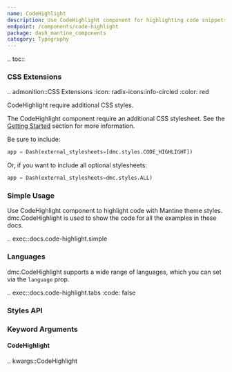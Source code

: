 ```yaml
---
name: CodeHighlight
description: Use CodeHighlight component for highlighting code snippets with syntax highlighting for different languages like python, cpp, javascript, etc.
endpoint: /components/code-highlight
package: dash_mantine_components
category: Typography
---
```


.. toc::


### CSS Extensions

.. admonition::CSS Extensions
   :icon: radix-icons:info-circled
   :color: red

   CodeHighlight require additional CSS styles.

The CodeHighlight component require an additional CSS stylesheet.  See the [Getting Started](/getting-started) section for more information.

Be sure to include:
```python
app = Dash(external_stylesheets=[dmc.styles.CODE_HIGHLIGHT])
```
Or, if you want to include all optional stylesheets:
```python
app = Dash(external_stylesheets=dmc.styles.ALL)
```


### Simple Usage

Use CodeHighlight component to highlight code with Mantine theme styles. dmc.CodeHighlight is used to show the code for all the
examples in these docs.

.. exec::docs.code-highlight.simple

### Languages

dmc.CodeHighlight supports a wide range of languages, which you can set via the `language` prop.

.. exec::docs.code-highlight.tabs
    :code: false

### Styles API

### Keyword Arguments

#### CodeHighlight

.. kwargs::CodeHighlight
